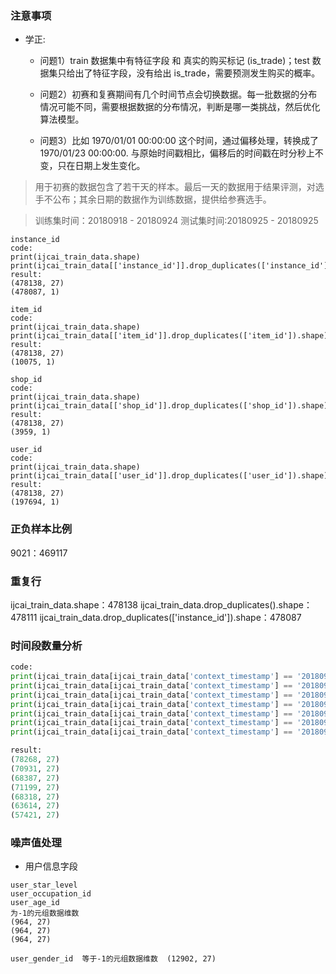 ### 注意事项
- 学正:

    - 问题1）train 数据集中有特征字段 和 真实的购买标记 (is_trade)；test 数据集只给出了特征字段，没有给出 is_trade，需要预测发生购买的概率。

    - 问题2）初赛和复赛期间有几个时间节点会切换数据。每一批数据的分布情况可能不同，需要根据数据的分布情况，判断是哪一类挑战，然后优化算法模型。

    - 问题3）比如 1970/01/01 00:00:00 这个时间，通过偏移处理，转换成了 1970/01/23 00:00:00. 与原始时间戳相比，偏移后的时间戳在时分秒上不变，只在日期上发生变化。

> 用于初赛的数据包含了若干天的样本。最后一天的数据用于结果评测，对选手不公布；其余日期的数据作为训练数据，提供给参赛选手。

> 训练集时间：20180918 - 20180924   测试集时间:20180925 - 20180925

```
instance_id
code:
print(ijcai_train_data.shape)
print(ijcai_train_data[['instance_id']].drop_duplicates(['instance_id']).shape)
result:
(478138, 27)
(478087, 1)

item_id
code:
print(ijcai_train_data.shape)
print(ijcai_train_data[['item_id']].drop_duplicates(['item_id']).shape)
result:
(478138, 27)
(10075, 1)

shop_id
code:
print(ijcai_train_data.shape)
print(ijcai_train_data[['shop_id']].drop_duplicates(['shop_id']).shape)
result:
(478138, 27)
(3959, 1)

user_id
code:
print(ijcai_train_data.shape)
print(ijcai_train_data[['user_id']].drop_duplicates(['user_id']).shape)
result:
(478138, 27)
(197694, 1)
```

### 正负样本比例
9021：469117

### 重复行
ijcai_train_data.shape：478138
ijcai_train_data.drop_duplicates().shape：478111
ijcai_train_data.drop_duplicates(['instance_id']).shape：478087

### 时间段数量分析
```python
code:
print(ijcai_train_data[ijcai_train_data['context_timestamp'] == '20180918'].shape)
print(ijcai_train_data[ijcai_train_data['context_timestamp'] == '20180919'].shape)
print(ijcai_train_data[ijcai_train_data['context_timestamp'] == '20180920'].shape)
print(ijcai_train_data[ijcai_train_data['context_timestamp'] == '20180921'].shape)
print(ijcai_train_data[ijcai_train_data['context_timestamp'] == '20180922'].shape)
print(ijcai_train_data[ijcai_train_data['context_timestamp'] == '20180923'].shape)
print(ijcai_train_data[ijcai_train_data['context_timestamp'] == '20180924'].shape)

result:
(78268, 27)
(70931, 27)
(68387, 27)
(71199, 27)
(68318, 27)
(63614, 27)
(57421, 27)
```

### 噪声值处理
- 用户信息字段
```
user_star_level
user_occupation_id
user_age_id
为-1的元组数据维数
(964, 27)
(964, 27)
(964, 27)

user_gender_id  等于-1的元组数据维数  (12902, 27)
```
